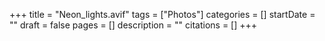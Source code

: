 +++
title = "Neon_lights.avif"
tags = ["Photos"]
categories = []
startDate = ""
draft = false
pages = []
description = ""
citations = []
+++
